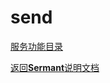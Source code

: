 # send

[服务功能目录](../../sermant-agentcore/sermant-agentcore-core/src/main/java/com/huawei/sermant/core/service/send)

[定位 是什么]: todo
[功能 做什么]: todo
[使用方式 怎么做]: todo

[返回**Sermant**说明文档](../README.md)
